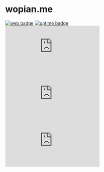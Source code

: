 # wopian.me

[![web badge]][web]
[![uptime badge]][web]
[![travis badge]][travis]
[![david badge]][david]
[![david dev badge]][david dev]

[web]:https://wopian.me
[web badge]:https://flat.badgen.net/uptime-robot/status/m779134093-6b18c63b2a1d76c408678c30
[uptime badge]:https://flat.badgen.net/uptime-robot/month/m779134093-6b18c63b2a1d76c408678c30

[david]:https://david-dm.org/wopian/wopian.me
[david badge]:https://flat.badgen.net/david/dep/wopian/wopian.me
[david dev]:https://david-dm.org/wopian/wopian.me?type=dev
[david dev badge]:https://flat.badgen.net/david/dev/wopian/wopian.me

[travis]:https://travis-ci.org/wopian/hibari
[travis badge]:https://flat.badgen.net/travis/wopian/wopian.me

